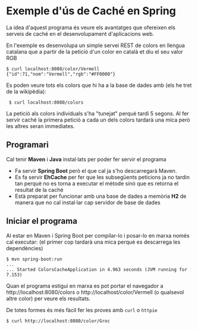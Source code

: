 Exemple d'ús de Caché en Spring
=================================
La idea d'aquest programa és veure els avantatges que ofereixen els serveis de caché en el desenvolupament d'aplicacions web.

En l'exemple es desenvolupa un simple servei REST de colors en llengua catalana que a partir de la petició d'un color en català et diu el seu valor RGB

    $ curl localhost:8080/color/Vermell
    {"id":71,"nom":"Vermell","rgb":"#FF0000"}

Es poden veure tots els colors que hi ha a la base de dades amb (els he tret de la wikipèdia): 

     $ curl localhost:8080/colors

La petició als colors individuals s'ha "tunejat" perquè tardi 5 segons. Al fer servir caché la primera petició a cada un dels colors tardarà una mica però les altres seran immediates.

Programari
-----------------
Cal tenir **Maven** i **Java** instal·lats per poder fer servir el programa

* Fa servir **Spring Boot** però el que cal ja s'ho descarregarà Maven.
* Es fa servir **EhCache** per fer que les subsegüents peticions ja no tardin tan perquè no es torna a executar el mètode sinó que es retorna el resultat de la caché
* Està preparat per funcionar amb una base de dades a memòria **H2** de manera que no cal instal·lar cap servidor de base de dades

Iniciar el programa
--------------------

Al estar en Maven i Spring Boot per compilar-lo i posar-lo en marxa només cal executar: (el primer cop tardarà una mica perquè es descarrega les dependències) 

    $ mvn spring-boot:run
    ...
    ... Started ColorsCacheApplication in 4.963 seconds (JVM running for 7.153)

Quan el programa estigui en marxa es pot portar el navegador a http://localhost:8080/colors o  http://localhost/color/Vermell (o qualsevol altre color) per veure els resultats.

De totes formes és més fàcil fer les proves amb `curl` o `httpie` 

    $ curl http://localhost:8080/color/Groc



    
